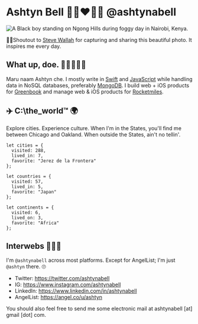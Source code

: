 # Ashtyn Bell ✊🏾❤️🙏🏾 @ashtynabell
![A Black boy standing on Ngong Hills during foggy day in Nairobi, Kenya.](https://images.unsplash.com/photo-1507705937278-6f8ca6feb33c?ixlib=rb-1.2.1&ixid=eyJhcHBfaWQiOjEyMDd9&auto=format&fit=crop&w=788&q=80)

☝🏾Shoutout to [Steve Wallah](https://unsplash.com/@stevewallah) for capturing and sharing this beautiful photo. It inspires me every day.

## What up, doe. 🤜🏾💥🤛🏾
Maru naam Ashtyn che. I mostly write in [Swift](https://github.com/topics/swift) and [JavaScript](https://github.com/topics/javascript) while handling data in NoSQL databases, preferably [MongoDB](https://github.com/topics/mongodb). I build web + iOS products for [Greenbook](https://github.com/greenbook) and manage web & iOS products for [Rocketmiles](https://github.com/rocketmiles).


## ✈️ C:\the_world™ 🌍
Explore cities. Experience culture. When I'm in the States, you'll find me between Chicago and Oakland. When outside the States, ain't no tellin'.

```
let cities = {
  visited: 288,
  lived_in: 7,
  favorite: "Jerez de la Frontera"
};

let countries = {
  visited: 57,
  lived_in: 5,
  favorite: "Japan"
};

let continents = {
  visited: 6,
  lived_on: 3,
  favorite: "Africa"
};
```

## Interwebs 👨🏾‍💻
I'm `@ashtynabell` across most platforms. Except for AngelList; I'm just `@ashtyn` there. 🙄
* Twitter: https://twitter.com/ashtynabell
* IG: https://www.instagram.com/ashtynabell
* LinkedIn: https://www.linkedin.com/in/ashtynabell
* AngelList: https://angel.co/u/ashtyn

You should also feel free to send me some electronic mail at ashtynabell [at] gmail [dot] com.
